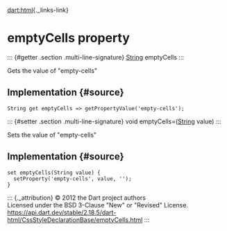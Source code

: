 [dart:html](../../dart-html/dart-html-library){._links-link}

emptyCells property
===================

::: {#getter .section .multi-line-signature}
[String](../../dart-core/string-class) emptyCells
:::

Gets the value of \"empty-cells\"

Implementation {#source}
--------------

``` {.language-dart data-language="dart"}
String get emptyCells => getPropertyValue('empty-cells');
```

::: {#setter .section .multi-line-signature}
void emptyCells=([String](../../dart-core/string-class) value)
:::

Sets the value of \"empty-cells\"

Implementation {#source}
--------------

``` {.language-dart data-language="dart"}
set emptyCells(String value) {
  setProperty('empty-cells', value, '');
}
```

::: {._attribution}
© 2012 the Dart project authors\
Licensed under the BSD 3-Clause \"New\" or \"Revised\" License.\
<https://api.dart.dev/stable/2.18.5/dart-html/CssStyleDeclarationBase/emptyCells.html>
:::

